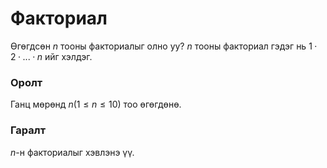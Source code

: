 Факториал
=========
Өгөгдсөн $n$ тооны факториалыг олно уу? $n$ тооны факториал гэдэг нь
$1·2·...·n$ ийг хэлдэг.


### Оролт
Ганц мөрөнд $n (1 ≤ n ≤ 10)$ тоо өгөгдөнө.


### Гаралт
$n$-н факториалыг хэвлэнэ үү.
